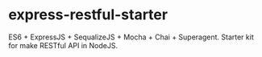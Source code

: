 # express-restful-starter
ES6 + ExpressJS + SequalizeJS + Mocha + Chai + Superagent. Starter kit for make RESTful API in NodeJS.
